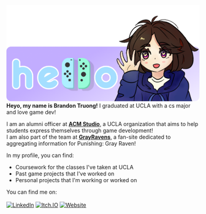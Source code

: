 <!---
Thanks for checking out my readme! Feel free to use it as a template or as a guide if you liked my design.
--->

![Hello by me](https://raw.githubusercontent.com/BrandTruong/brandtruong.github.io/master/images/Frame%202lowres.png)
**Heyo, my name is Brandon Truong!** I graduated at UCLA with a cs major and love game dev!

I am an alumni officer at **[ACM Studio](https://acmstudio.carrd.co)**, a UCLA organization that aims to help students express themselves through game development! <br/>
I am also part of the team at **[GrayRavens](https://grayravens.com)**, a fan-site dedicated to aggregating information for Punishing: Gray Raven!

In my profile, you can find:
* Coursework for the classes I've taken at UCLA
* Past game projects that I've worked on
* Personal projects that I'm working or worked on

You can find me on: <br /><br />
[<img alt="LinkedIn" src="https://img.shields.io/badge/LinkedIn-0077B5?style=for-the-badge&logo=linkedin&logoColor=white"/>](https://www.linkedin.com/in/brandtruong/)
[<img alt="Itch.IO" src="https://img.shields.io/badge/ITCH.IO-FA5C5C?style=for-the-badge&logo=itchdotio&logoColor=white"/>](https://brandmuffin.itch.io/)
[<img alt="Website" src="https://img.shields.io/badge/GitHub%20Pages-222222?style=for-the-badge&logo=GitHub%20Pages&logoColor=white"/>](https://brandtruong.github.io/)
